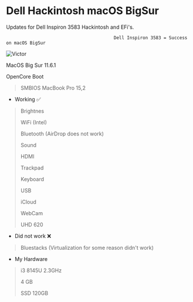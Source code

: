 # Dell Hackintosh macOS BigSur
Updates for Dell Inspiron 3583 Hackintosh and EFi's.

                                             Dell Inspiron 3583 = Success on macOS BigSur

![Victor](https://user-images.githubusercontent.com/90351204/173390423-5266c3f8-8d7e-40c3-9758-e8ebf393f3da.png)





 MacOS Big Sur 11.6.1

OpenCore Boot
 > SMBIOS MacBook Pro 15,2

-   Working ✅

> Brightnes
> 
> WiFi (Intel)
> 
> Bluetooth (AirDrop does not work)
> 
> Sound
> 
> HDMI
> 
> Trackpad
> 
> Keyboard
> 
> USB
> 
> iCloud
> 
> WebCam
> 
> UHD 620
> 

-   Did not work ❌

> Bluestacks (Virtualization for some reason didn't work)
- My Hardware
> i3 8145U 2.3GHz
> 
> 4 GB
> 
> SSD 120GB
> 
